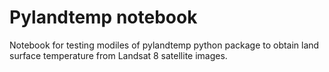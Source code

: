 # Pylandtemp notebook
Notebook for testing modiles of pylandtemp python package to obtain land surface temperature from Landsat 8 satellite images.
